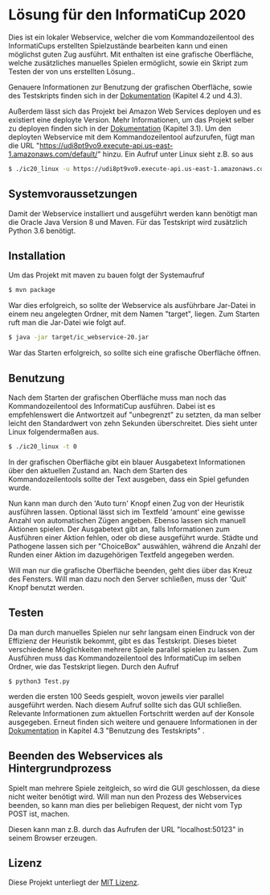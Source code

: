 # Lösung für den InformatiCup 2020

Dies ist ein lokaler Webservice, welcher die vom Kommandozeilentool des InformatiCups erstellten Spielzustände bearbeiten kann und einen möglichst guten Zug ausführt. Mit enthalten ist eine grafische Oberfläche, welche zusätzliches manuelles Spielen ermöglicht, sowie ein Skript zum Testen der von uns erstellten Lösung..

Genauere Informationen zur Benutzung der grafischen Oberfläche, sowie des Testskripts finden sich in der [Dokumentation](./documentation/documentation.pdf) (Kapitel 4.2 und 4.3).
  
Außerdem lässt sich das Projekt bei Amazon Web Services deployen und es existiert eine deployte Version. Mehr Informationen, um das Projekt selber zu deployen finden sich in der [Dokumentation](./documentation/documentation.pdf) (Kapitel 3.1).
Um den deployten Webservice mit dem Kommandozeilentool aufzurufen, fügt man die URL "https://udi8pt9vo9.execute-api.us-east-1.amazonaws.com/default/" hinzu. Ein Aufruf unter Linux sieht z.B. so aus
```sh
$ ./ic20_linux -u https://udi8pt9vo9.execute-api.us-east-1.amazonaws.com/default/
```

## Systemvoraussetzungen

Damit der Webservice installiert und ausgeführt werden kann benötigt man die Oracle Java Version 8 und Maven.
Für das Testskript wird zusätzlich Python 3.6 benötigt.

## Installation

Um das Projekt mit maven zu bauen folgt der Systemaufruf

```sh
$ mvn package
```
War dies erfolgreich, so sollte der Webservice als ausführbare Jar-Datei in einem neu angelegten Ordner, mit dem Namen "target", liegen. 
Zum Starten ruft man die Jar-Datei wie folgt auf.

```sh
$ java -jar target/ic_webservice-20.jar
```  
War das Starten erfolgreich, so sollte sich eine grafische Oberfläche öffnen.

## Benutzung

Nach dem Starten der grafischen Oberfläche muss man noch das Kommandozeilentool des InformatiCup ausführen. Dabei ist es empfehlenswert die Antwortzeit auf "unbegrenzt" zu setzten, da man selber
leicht den Standardwert von zehn Sekunden überschreitet. Dies sieht unter Linux folgendermaßen aus.
```sh
$ ./ic20_linux -t 0
```
In der grafischen Oberfläche gibt ein blauer Ausgabetext Informationen über den aktuellen Zustand an. Nach dem Starten des Kommandozeilentools sollte der Text ausgeben, dass ein Spiel gefunden wurde.

Nun kann man durch den 'Auto turn' Knopf einen Zug von der Heuristik ausführen lassen. Optional lässt sich im Textfeld 'amount' eine gewisse Anzahl von automatischen Zügen angeben.
Ebenso lassen sich manuell Aktionen spielen. Der Ausgabetext gibt an, falls Informationen zum Ausführen einer Aktion fehlen, oder ob diese ausgeführt wurde.
Städte und Pathogene lassen sich per "ChoiceBox" auswählen, während die Anzahl der Runden einer Aktion im dazugehörigen Textfeld angegeben werden.

Will man nur die grafische Oberfläche beenden, geht dies über das Kreuz des Fensters. Will man dazu noch den Server schließen, muss der 'Quit' Knopf benutzt werden.

## Testen

Da man durch manuelles Spielen nur sehr langsam einen Eindruck von der Effizienz der Heuristik bekommt, gibt es das Testskript.
Dieses bietet verschiedene Möglichkeiten mehrere Spiele parallel spielen zu lassen.
Zum Ausführen muss das Kommandozeilentool des InformatiCup im selben Ordner, wie das Testskript liegen.
Durch den Aufruf
```
$ python3 Test.py
```
werden die ersten 100 Seeds gespielt, wovon jeweils vier parallel ausgeführt werden. Nach diesem Aufruf sollte sich das GUI schließen. Relevante Informationen zum aktuellen Fortschritt werden auf der Konsole ausgegeben.
Erneut finden sich weitere und genauere Informationen in der [Dokumentation](./documentation/documentation.pdf) in Kapitel 4.3 "Benutzung des Testskripts" .


## Beenden des Webservices als Hintergrundprozess

Spielt man mehrere Spiele zeitgleich, so wird die GUI geschlossen, da diese nicht weiter benötigt wird. Will man nun den Prozess des Webservices beenden, so kann man dies per beliebigen Request, der nicht vom Typ POST ist, machen. 

Diesen kann man z.B. durch das Aufrufen der URL "localhost:50123" in seinem Browser erzeugen.


## Lizenz

Diese Projekt unterliegt der [MIT Lizenz](./LICENSE).

